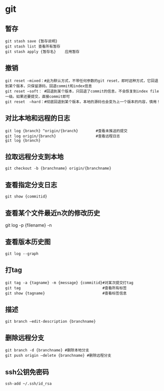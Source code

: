# git

## 暂存

```shell
git stash save {暂存说明}   
git stash list 查看所有暂存    
git stash apply {暂存名}    应用暂存    
```

## 撤销

```shell
git reset —mixed：#此为默认方式，不带任何参数的git reset，即时这种方式，它回退到某个版本，只保留源码，回退commit和index信息   
git reset —soft： #回退到某个版本，只回退了commit的信息，不会恢复到index file一级。如果还要提交，直接commit即可   
git reset  —hard：#彻底回退到某个版本，本地的源码也会变为上一个版本的内容，慎用！   
```

## 对比本地和远程的日志

```shell
git log {branch} ^origin/{branch}        #查看未推送的提交   
git log origin/{branch}                  #查看远程日志   
git log {branch}                                      
```

## 拉取远程分支到本地

```shell
git checkout -b {branchname} origin/{branchname}
```

## 查看指定分支日志

```shell
git show {commitid}
```

## 查看某个文件最近n次的修改历史

git log -p {filename} -n

## 查看版本历史图

```shell
git log --graph
```

## 打tag

```shell
git tag -a {tagname} -m {message} {commitid}#对某次提交打tag    
git tag                                     #查看所有标签   
git show {tagname}                          #查看标签信息   
```

## 描述

```shell
git branch —edit-description {branchname}
```

## 删除远程分支

```shell
git branch -d {branchname} #删除本地分支  
git push origin —delete {branchname} #删除远程分支
```

## ssh公钥免密码

```shell
ssh-add ~/.ssh/id_rsa
```